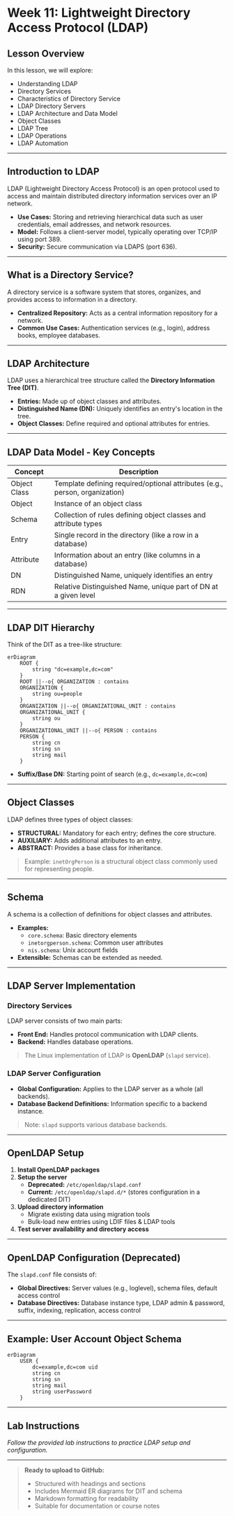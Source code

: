 # Week 11: Lightweight Directory Access Protocol (LDAP)

## Lesson Overview

In this lesson, we will explore:

- Understanding LDAP
- Directory Services
- Characteristics of Directory Service
- LDAP Directory Servers
- LDAP Architecture and Data Model
- Object Classes
- LDAP Tree
- LDAP Operations
- LDAP Automation

---

## Introduction to LDAP

LDAP (Lightweight Directory Access Protocol) is an open protocol used to access and maintain distributed directory information services over an IP network.

- **Use Cases:** Storing and retrieving hierarchical data such as user credentials, email addresses, and network resources.
- **Model:** Follows a client-server model, typically operating over TCP/IP using port 389.
- **Security:** Secure communication via LDAPS (port 636).

---

## What is a Directory Service?

A directory service is a software system that stores, organizes, and provides access to information in a directory.

- **Centralized Repository:** Acts as a central information repository for a network.
- **Common Use Cases:** Authentication services (e.g., login), address books, employee databases.

---

## LDAP Architecture

LDAP uses a hierarchical tree structure called the **Directory Information Tree (DIT)**.

- **Entries:** Made up of object classes and attributes.
- **Distinguished Name (DN):** Uniquely identifies an entry's location in the tree.
- **Object Classes:** Define required and optional attributes for entries.

---

## LDAP Data Model - Key Concepts

| Concept         | Description                                                                 |
|-----------------|-----------------------------------------------------------------------------|
| Object Class    | Template defining required/optional attributes (e.g., person, organization)  |
| Object          | Instance of an object class                                                 |
| Schema          | Collection of rules defining object classes and attribute types              |
| Entry           | Single record in the directory (like a row in a database)                   |
| Attribute       | Information about an entry (like columns in a database)                     |
| DN              | Distinguished Name, uniquely identifies an entry                            |
| RDN             | Relative Distinguished Name, unique part of DN at a given level             |

---

## LDAP DIT Hierarchy

Think of the DIT as a tree-like structure:

```mermaid
erDiagram
    ROOT {
        string "dc=example,dc=com"
    }
    ROOT ||--o{ ORGANIZATION : contains
    ORGANIZATION {
        string ou=people
    }
    ORGANIZATION ||--o{ ORGANIZATIONAL_UNIT : contains
    ORGANIZATIONAL_UNIT {
        string ou
    }
    ORGANIZATIONAL_UNIT ||--o{ PERSON : contains
    PERSON {
        string cn
        string sn
        string mail
    }
```

- **Suffix/Base DN:** Starting point of search (e.g., `dc=example,dc=com`)

---

## Object Classes

LDAP defines three types of object classes:

- **STRUCTURAL:** Mandatory for each entry; defines the core structure.
- **AUXILIARY:** Adds additional attributes to an entry.
- **ABSTRACT:** Provides a base class for inheritance.

> Example: `inetOrgPerson` is a structural object class commonly used for representing people.

---

## Schema

A schema is a collection of definitions for object classes and attributes.

- **Examples:**
  - `core.schema`: Basic directory elements
  - `inetorgperson.schema`: Common user attributes
  - `nis.schema`: Unix account fields
- **Extensible:** Schemas can be extended as needed.

---

## LDAP Server Implementation

### Directory Services

LDAP server consists of two main parts:

- **Front End:** Handles protocol communication with LDAP clients.
- **Backend:** Handles database operations.

> The Linux implementation of LDAP is **OpenLDAP** (`slapd` service).

### LDAP Server Configuration

- **Global Configuration:** Applies to the LDAP server as a whole (all backends).
- **Database Backend Definitions:** Information specific to a backend instance.

> Note: `slapd` supports various database backends.

---

## OpenLDAP Setup

1. **Install OpenLDAP packages**
2. **Setup the server**
   - **Deprecated:** `/etc/openldap/slapd.conf`
   - **Current:** `/etc/openldap/slapd.d/*` (stores configuration in a dedicated DIT)
3. **Upload directory information**
   - Migrate existing data using migration tools
   - Bulk-load new entries using LDIF files & LDAP tools
4. **Test server availability and directory access**

---

## OpenLDAP Configuration (Deprecated)

The `slapd.conf` file consists of:

- **Global Directives:** Server values (e.g., loglevel), schema files, default access control
- **Database Directives:** Database instance type, LDAP admin & password, suffix, indexing, replication, access control

---

## Example: User Account Object Schema

```mermaid
erDiagram
    USER {
        dc=example,dc=com uid
        string cn
        string sn
        string mail
        string userPassword
    }
```

---

## Lab Instructions

_Follow the provided lab instructions to practice LDAP setup and configuration._

---

> **Ready to upload to GitHub:**  
> - Structured with headings and sections  
> - Includes Mermaid ER diagrams for DIT and schema  
> - Markdown formatting for readability  
> - Suitable for documentation or course notes
